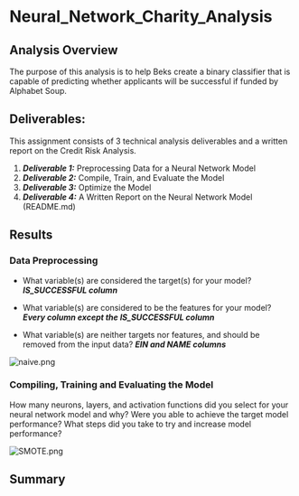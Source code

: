 # Neural_Network_Charity_Analysis

## Analysis Overview 

The purpose of this analysis is to help Beks create a binary classifier that is capable of predicting whether applicants will be successful if funded by Alphabet Soup. 

## Deliverables:
This assignment consists of 3 technical analysis deliverables and a written report on the Credit Risk Analysis. 

1. ***Deliverable 1:*** Preprocessing Data for a Neural Network Model
2. ***Deliverable 2:*** Compile, Train, and Evaluate the Model
3. ***Deliverable 3:*** Optimize the Model
4. ***Deliverable 4:*** A Written Report on the Neural Network Model (README.md)

## Results

### Data Preprocessing 

- What variable(s) are considered the target(s) for your model? ***IS_SUCCESSFUL column***

- What variable(s) are considered to be the features for your model? ***Every column except the IS_SUCCESSFUL column***

- What variable(s) are neither targets nor features, and should be removed from the input data? ***EIN and NAME columns***

![naive.png](/Results/naive.png)

### Compiling, Training and Evaluating the Model
How many neurons, layers, and activation functions did you select for your neural network model and why? 
Were you able to achieve the target model performance?
What steps did you take to try and increase model performance?

![SMOTE.png](/Results/SMOTE.png)


## Summary
